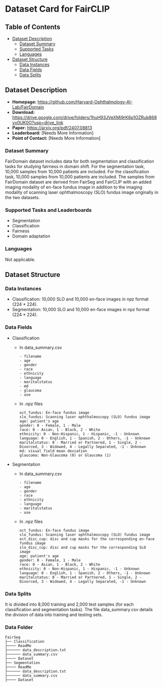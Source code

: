 # Dataset Card for FairCLIP

## Table of Contents
- [Dataset Description](#dataset-description)
  - [Dataset Summary](#dataset-summary)
  - [Supported Tasks](#supported-tasks-and-leaderboards)
  - [Languages](#languages)
- [Dataset Structure](#dataset-structure)
  - [Data Instances](#data-instances)
  - [Data Fields](#data-instances)
  - [Data Splits](#data-instances)

## Dataset Description

- **Homepage:** https://github.com/Harvard-Ophthalmology-AI-Lab/FairDomain
- **Download:** https://drive.google.com/drive/folders/1huH93JVeXMj9rK6p1OZRub868vv0UK0O?usp=drive_link
- **Paper:** https://arxiv.org/pdf/2407.08813
- **Leaderboard:** [Needs More Information]
- **Point of Contact:** [Needs More Information]

### Dataset Summary

FairDomain dataset includes data for both segmentation and classification tasks for studying fairness in domain shift. For the segmentation task, 10,000 samples from 10,000 patients are included. For the classification task, 10,000 samples from 10,000 patients are included. The samples from FairDomain dataset are derived from FairSeg and FairCLIP with an added imaging modality of en-face fundus image in addition to the imaging modality of scanning laser ophthalmoscopy (SLO) fundus image originally in the two datasets.

### Supported Tasks and Leaderboards

- Segmentation
- Classification
- Fairness
- Domain adaptation

### Languages

Not applicable.

## Dataset Structure

### Data Instances

- Classification: 10,000 SLO and 10,000 en-face images in npz format (224 * 224).
- Segmentation: 10,000 SLO and 10,000 en-face images in npz format (224 * 224).

### Data Fields

- Classification

  - In data_summary.csv

    ```
    - filename
    - age
    - gender
    - race
    - ethnicity
    - language
    - maritalstatus
    - md
    - glaucoma
    - use
    ```

  - In .npz files

    ```
    oct_fundus: En-face fundus image    
    slo_fundus: Scanning laser ophthalmoscopy (SLO) fundus image
    age: patient's age
    gender: 0 - Female, 1 - Male
    race: 0 - Asian, 1 - Black, 2 - White
    ethnicity: 0 - Non-Hispanic, 1 - Hispanic, -1 - Unknown
    language: 0 - English, 1 - Spanish, 2 - Others, -1 - Unknown
    maritalstatus: 0 - Married or Partnered, 1 - Single, 2 - Divorced, 3 - Widowed, 4 - Legally Separated, -1 - Unknown
    md: visual field mean deviation
    glaucoma: Non-Glaucoma (0) or Glaucoma (1)
    ```

- Segmentation

  - In data_summary.csv

    ```
    - filename
    - age
    - gender
    - race
    - ethnicity
    - language
    - maritalstatus
    - use
    ```

  - In .npz files

    ```
    oct_fundus: En-face fundus image    
    slo_fundus: Scanning laser ophthalmoscopy (SLO) fundus image
    oct_disc_cup: disc and cup masks for the corresponding en-face fundus image
    slo_disc_cup: disc and cup masks for the corresponding SLO image
    age: patient's age
    gender: 0 - Female, 1 - Male
    race: 0 - Asian, 1 - Black, 2 - White
    ethnicity: 0 - Non-Hispanic, 1 - Hispanic, -1 - Unknown
    language: 0 - English, 1 - Spanish, 2 - Others, -1 - Unknown
    maritalstatus: 0 - Married or Partnered, 1 - Single, 2 - Divorced, 3 - Widowed, 4 - Legally Separated, -1 - Unknown
    ```



### Data Splits

It is divided into 8,000 training and 2,000 test samples (for each classification and segmentation tasks). The file data_summary.csv details the division of data into training and testing sets. 


### Data Folder
```
FairSeg
├── Classification
├──── ReadMe
├────── data_description.txt
├────── data_summary.csv
├──── Dataset
├── Segmentation
├──── ReadMe
├────── data_description.txt
├────── data_summary.csv
├──── Dataset
```